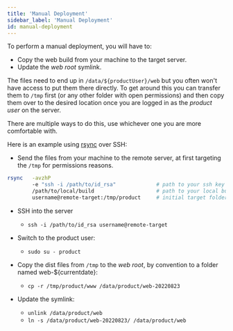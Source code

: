 ```yaml
---
title: 'Manual Deployment'
sidebar_label: 'Manual Deployment'
id: manual-deployment
---
```


To perform a manual deployment, you will have to:
- Copy the web build from your machine to the target server.
- Update the _web root_ symlink.

The files need to end up in `/data/${productUser}/web` but you often won't have access to put them there directly. To get around this you can transfer them to `/tmp` first (or any other folder with open permissions) and then copy them over to the desired location once you are logged in as the _product user_ on the server.

There are multiple ways to do this, use whichever one you are more comfortable with.

Here is an example using [rsync](https://explainshell.com/explain?cmd=rsync+-avzhP+-e+%22ssh+i+%2Fpath%2Fto%2Fkey%22+src+target) over SSH:

- Send the files from your machine to the remote server, at first targeting the `/tmp` for permissions reasons.

```bash
rsync   -avzhP 
        -e "ssh -i /path/to/id_rsa"             # path to your ssh key
        /path/to/local/build                    # path to your local build, generated by running npm run build 
        username@remote-target:/tmp/product     # initial target folder on the server
```

- SSH into the server
    - `ssh -i /path/to/id_rsa username@remote-target`

- Switch to the product user: 
    - `sudo su - product` 

- Copy the dist files from `/tmp` to the _web root_, by convention to a folder named web-${currentdate}: 
    - `cp -r /tmp/product/www /data/product/web-20220823`

- Update the symlink:
    - `unlink /data/product/web`
    - `ln -s /data/product/web-20220823/ /data/product/web `